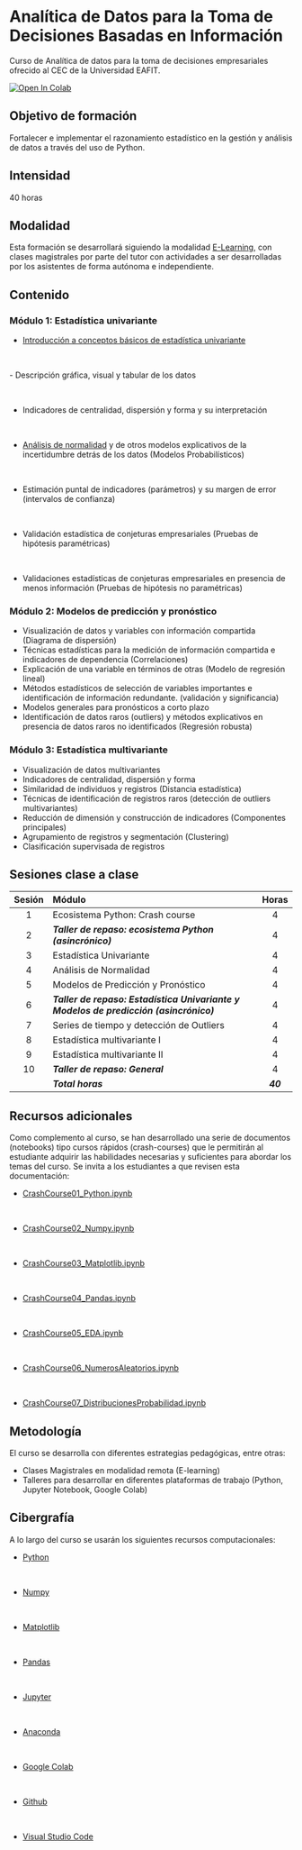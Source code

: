 # Analítica de Datos para la Toma de Decisiones Basadas en Información
Curso de Analítica de datos para la toma de decisiones empresariales ofrecido al CEC de la Universidad EAFIT.

[![Open In Colab](https://colab.research.google.com/assets/colab-badge.svg)](https://colab.research.google.com/github/carlosalvarezh/Analitica_Datos/)

## Objetivo de formación
Fortalecer e implementar el razonamiento estadístico en la gestión y análisis de datos a través del uso de Python.

## Intensidad
40 horas

## Modalidad
Esta formación se desarrollará siguiendo la modalidad [E-Learning](https://cognosonline.com/co/blog/que-es-e-learning/), con clases magistrales por parte del tutor con actividades a ser desarrolladas por los asistentes de forma autónoma e independiente.

## Contenido
### Módulo 1: Estadística univariante
- [Introducción a conceptos básicos de estadística univariante](https://colab.research.google.com/github/carlosalvarezh/Curso_CEC_EAFIT/blob/main/C01_Estadistica_Univariante.ipynb)
<p>&nbsp;</p>
- Descripción gráfica, visual y tabular de los datos
<p>&nbsp;</p>

- Indicadores de centralidad, dispersión y forma y su interpretación
<p>&nbsp;</p>

- [Análisis de normalidad](https://colab.research.google.com/github/carlosalvarezh/Curso_CEC_EAFIT/blob/main/C02_Analisis_Normalidad.ipynb) y de otros modelos explicativos de la incertidumbre detrás de los datos (Modelos Probabilísticos)
<p>&nbsp;</p>


- Estimación puntal de indicadores (parámetros) y su margen de error (intervalos de confianza)
<p>&nbsp;</p>

- Validación estadística de conjeturas empresariales (Pruebas de hipótesis paramétricas)
<p>&nbsp;</p>

- Validaciones estadísticas de conjeturas empresariales en presencia de menos información (Pruebas de hipótesis no paramétricas)

### Módulo 2: Modelos de predicción y pronóstico
- Visualización de datos y variables con información compartida (Diagrama de dispersión)
- Técnicas estadísticas para la medición de información compartida e indicadores de dependencia (Correlaciones)
- Explicación de una variable en términos de otras (Modelo de regresión lineal)
- Métodos estadísticos de selección de variables importantes e identificación de información redundante. (validación y significancia)
- Modelos generales para pronósticos a corto plazo
- Identificación de datos raros (outliers) y métodos explicativos en presencia de datos raros no identificados (Regresión robusta)

### Módulo 3: Estadística multivariante
- Visualización de datos multivariantes
- Indicadores de centralidad, dispersión y forma
- Similaridad de individuos y registros (Distancia estadística)
- Técnicas de identificación de registros raros (detección de outliers multivariantes)
- Reducción de dimensión y construcción de indicadores (Componentes principales)
- Agrupamiento de registros y segmentación (Clustering)
- Clasificación supervisada de registros

## Sesiones clase a clase
| Sesión  |                 Módulo                |Horas|
|:-------:|:-------------------------------------|:---:|
|  1      | Ecosistema Python: Crash course                                            |  4  |
|  2      | ***Taller de repaso: ecosistema Python (asincrónico)***                    |  4  |
|  3      | Estadística Univariante                                                    |  4  |
|  4      | Análisis de Normalidad                                                     |  4  |
|  5      | Modelos de Predicción y Pronóstico                                         |  4  |
|  6      | ***Taller de repaso: Estadística Univariante y Modelos de predicción (asincrónico)*** |  4  |
|  7      | Series de tiempo y detección de Outliers                                   |  4  |
|  8      | Estadística multivariante I                                                |  4  |
|  9      | Estadística multivariante II                                               |  4  |
| 10      | ***Taller de repaso: General***                                            |  4  |
|         | ***Total horas***                                                          |***40***|

## Recursos adicionales
Como complemento al curso, se han desarrollado una serie de documentos (notebooks) tipo cursos rápidos (crash-courses) que le permitirán al estudiante adquirir las habilidades necesarias y suficientes para abordar los temas del curso. Se invita a los estudiantes a que revisen esta documentación:

- [CrashCourse01_Python.ipynb](https://colab.research.google.com/github/carlosalvarezh/Curso_CEC_EAFIT/blob/main/CrashCourse01_Python.ipynb)
<p>&nbsp;</p>

- [CrashCourse02_Numpy.ipynb](https://colab.research.google.com/github/carlosalvarezh/Curso_CEC_EAFIT/blob/main/CrashCourse02_Numpy.ipynb)
<p>&nbsp;</p>

- [CrashCourse03_Matplotlib.ipynb](https://colab.research.google.com/github/carlosalvarezh/Curso_CEC_EAFIT/blob/main/CrashCourse03_Matplotlib.ipynb)
<p>&nbsp;</p>

- [CrashCourse04_Pandas.ipynb](https://colab.research.google.com/github/carlosalvarezh/Curso_CEC_EAFIT/blob/main/CrashCourse04_Pandas.ipynb)
<p>&nbsp;</p>

- [CrashCourse05_EDA.ipynb](https://colab.research.google.com/github/carlosalvarezh/Curso_CEC_EAFIT/blob/main/CrashCourse05_EDA.ipynb)
<p>&nbsp;</p>

- [CrashCourse06_NumerosAleatorios.ipynb](https://colab.research.google.com/github/carlosalvarezh/Curso_CEC_EAFIT/blob/main/CrashCourse06_NumerosAleatorios.ipynb)
<p>&nbsp;</p>

- [CrashCourse07_DistribucionesProbabilidad.ipynb](https://colab.research.google.com/github/carlosalvarezh/Curso_CEC_EAFIT/blob/main/CrashCourse07_DistribucionesProbabilidad.ipynb)

## Metodología
El curso se desarrolla con diferentes estrategias pedagógicas, entre otras:  
- Clases Magistrales en modalidad remota (E-learning)
- Talleres para desarrollar en diferentes plataformas de trabajo (Python, Jupyter Notebook, Google Colab)  

## Cibergrafía
A lo largo del curso se usarán los siguientes recursos computacionales:


- [Python](https://www.python.org/)
<p>&nbsp;</p>

- [Numpy](https://numpy.org/)
<p>&nbsp;</p>

- [Matplotlib](https://matplotlib.org/)
<p>&nbsp;</p>

- [Pandas](https://pandas.pydata.org/)
<p>&nbsp;</p>

- [Jupyter](https://jupyter.org/)
<p>&nbsp;</p>

- [Anaconda](https://anaconda.org/)
<p>&nbsp;</p>

- [Google Colab](https://colab.research.google.com/)
<p>&nbsp;</p>

- [Github](https://github.com/carlosalvarezh)
<p>&nbsp;</p>

- [Visual Studio Code](https://code.visualstudio.com/)

